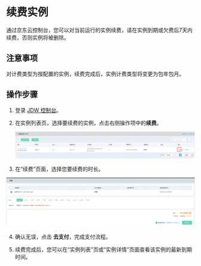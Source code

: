 # 续费实例

通过京东云控制台，您可以对当前运行的实例续费，请在实例到期或欠费后7天内续费，否则实例将被删除。

## 注意事项

对计费类型为按配置的实例，续费完成后，实例计费类型将变更为包年包月。

## 操作步骤

1. 登录 [JDW 控制台](https://jdw-console.jdcloud.com/list)。

2. 在实例列表页，选择要续费的实例，点击右侧操作项中的**续费**。

   ![5](../../../image/RDS/repay1-jdw.png)

3. 在“续费”页面，选择您要续费的时长。

  ![5](../../../image/RDS/repay-2.png)

4. 确认无误，点击 **去支付**，完成支付流程。

5. 续费完成后，您可以在“实例列表”页或“实例详情”页面查看该实例的最新到期时间。
